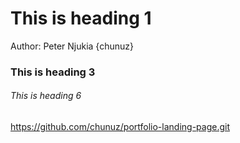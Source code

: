 # This is heading 1

Author: Peter Njukia {chunuz}

### This is heading 3

###### This is heading 6
https://github.com/chunuz/portfolio-landing-page.git